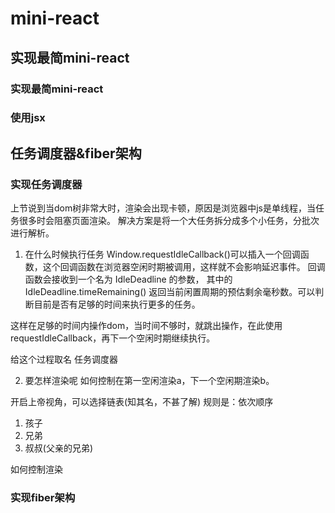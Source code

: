 # mini-react
## 实现最简mini-react
### 实现最简mini-react
### 使用jsx
## 任务调度器&fiber架构
### 实现任务调度器
上节说到当dom树非常大时，渲染会出现卡顿，原因是浏览器中js是单线程，当任务很多时会阻塞页面渲染。
解决方案是将一个大任务拆分成多个小任务，分批次进行解析。

1. 在什么时候执行任务
 Window.requestIdleCallback()可以插入一个回调函数，这个回调函数在浏览器空闲时期被调用，这样就不会影响延迟事件。
回调函数会接收到一个名为 IdleDeadline 的参数，
其中的IdleDeadline.timeRemaining() 返回当前闲置周期的预估剩余毫秒数。可以判断目前是否有足够的时间来执行更多的任务。

这样在足够的时间内操作dom，当时间不够时，就跳出操作，在此使用requestIdleCallback，再下一个空闲时期继续执行。

给这个过程取名 任务调度器

2. 要怎样渲染呢
如何控制在第一空闲渲染a，下一个空闲期渲染b。

开启上帝视角，可以选择链表(知其名，不甚了解)
规则是：依次顺序
1. 孩子
2. 兄弟
3. 叔叔(父亲的兄弟)




如何控制渲染
### 实现fiber架构